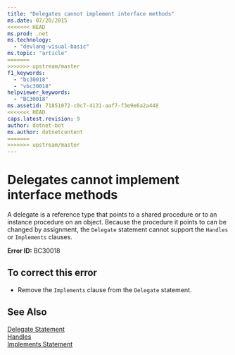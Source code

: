 ```yaml
---
title: "Delegates cannot implement interface methods"
ms.date: 07/20/2015
<<<<<<< HEAD
ms.prod: .net
ms.technology: 
  - "devlang-visual-basic"
ms.topic: "article"
=======
>>>>>>> upstream/master
f1_keywords: 
  - "bc30018"
  - "vbc30018"
helpviewer_keywords: 
  - "BC30018"
ms.assetid: 71851072-c0c7-4131-aaf7-f3e9e6a2a448
<<<<<<< HEAD
caps.latest.revision: 9
author: dotnet-bot
ms.author: dotnetcontent
=======
>>>>>>> upstream/master
---
```

# Delegates cannot implement interface methods
A delegate is a reference type that points to a shared procedure or to an instance procedure on an object. Because the procedure it points to can be changed by assignment, the `Delegate` statement cannot support the `Handles` or `Implements` clauses.  
  
 **Error ID:** BC30018  
  
## To correct this error  
  
-   Remove the `Implements` clause from the `Delegate` statement.  
  
## See Also  
   
 [Delegate Statement](../../visual-basic/language-reference/statements/delegate-statement.md)  
 [Handles](../../visual-basic/language-reference/statements/handles-clause.md)  
 [Implements Statement](../../visual-basic/language-reference/statements/implements-statement.md)
